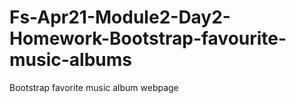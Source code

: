 # Fs-Apr21-Module2-Day2-Homework-Bootstrap-favourite-music-albums
Bootstrap favorite music album webpage
